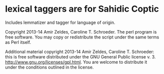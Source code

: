 lexical taggers are for Sahidic Coptic
===========================================================

Includes lemmatizer and tagger for language of origin.

Copyright 2013-14 Amir Zeldes, Caroline T. Schroeder.  The perl program is free software. You may copy or redistribute the script under the same terms as Perl itself.

Additional material copyright 2013-14 Amir Zeldes, Caroline T. Schroeder: this is free software distributed under the GNU General Public license v. 3. http://www.gnu.org/licenses/gpl.html. You are welcome to distribute it under the conditions outlined in the license.